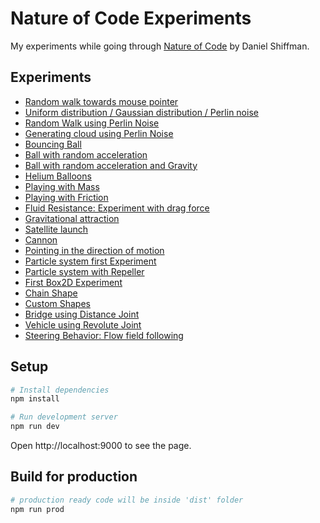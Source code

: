 # Nature of Code Experiments
My experiments while going through [Nature of Code](http://natureofcode.com) by Daniel Shiffman.

## Experiments
- [Random walk towards mouse pointer](https://aswathkk.github.io/nature-of-code/#!/0/random-walk-towards-mouse-pointer)
- [Uniform distribution / Gaussian distribution / Perlin noise](https://aswathkk.github.io/nature-of-code/#!/0/uniform-vs-normal-vs-perlin-noise)
- [Random Walk using Perlin Noise](https://aswathkk.github.io/nature-of-code/#!/0/random-walk-perlin-noise)
- [Generating cloud using Perlin Noise](https://aswathkk.github.io/nature-of-code/#!/0/clouds-using-perlin-noise)
- [Bouncing Ball](https://aswathkk.github.io/nature-of-code/#!/1/bouncing-ball)
- [Ball with random acceleration](https://aswathkk.github.io/nature-of-code/#!/1/ball-with-acceleration)
- [Ball with random acceleration and Gravity](https://aswathkk.github.io/nature-of-code/#!/1/ball-with-acceleration-and-gravity)
- [Helium Balloons](https://aswathkk.github.io/nature-of-code/#!/2/helium-balloons)
- [Playing with Mass](https://aswathkk.github.io/nature-of-code/#!/2/playing-with-mass)
- [Playing with Friction](https://aswathkk.github.io/nature-of-code/#!/2/playing-with-friction)
- [Fluid Resistance: Experiment with drag force](https://aswathkk.github.io/nature-of-code/#!/2/fluid-resistance)
- [Gravitational attraction](https://aswathkk.github.io/nature-of-code/#!/2/gravitational-attraction)
- [Satellite launch](https://aswathkk.github.io/nature-of-code/#!/2/satellite-launch)
- [Cannon](https://aswathkk.github.io/nature-of-code/#!/3/cannon)
- [Pointing in the direction of motion](https://aswathkk.github.io/nature-of-code/#!/3/pointing-in-the-direction-of-motion)
- [Particle system first Experiment](https://aswathkk.github.io/nature-of-code/#!/4/particle-system-follows-mouse)
- [Particle system with Repeller](https://aswathkk.github.io/nature-of-code/#!/4/particle-system-with-repeller)
- [First Box2D Experiment](https://aswathkk.github.io/nature-of-code/#!/5/first-box2d-experiment)
- [Chain Shape](https://aswathkk.github.io/nature-of-code/#!/5/chain-shape)
- [Custom Shapes](https://aswathkk.github.io/nature-of-code/#!/5/custom-shapes)
- [Bridge using Distance Joint](https://aswathkk.github.io/nature-of-code/#!/5/distance-joint)
- [Vehicle using Revolute Joint](https://aswathkk.github.io/nature-of-code/#!/5/revolute-joint)
- [Steering Behavior: Flow field following](https://aswathkk.github.io/nature-of-code/#!/6/flow-field-following)

## Setup
```sh
# Install dependencies
npm install

# Run development server
npm run dev

```
Open http://localhost:9000 to see the page.

## Build for production
```sh
# production ready code will be inside 'dist' folder
npm run prod

```
